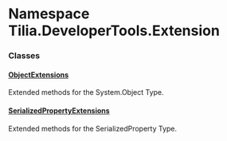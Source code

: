 # Namespace Tilia.DeveloperTools.Extension

### Classes

#### [ObjectExtensions]

Extended methods for the System.Object Type.

#### [SerializedPropertyExtensions]

Extended methods for the SerializedProperty Type.

[ObjectExtensions]: ObjectExtensions.md
[SerializedPropertyExtensions]: SerializedPropertyExtensions.md
